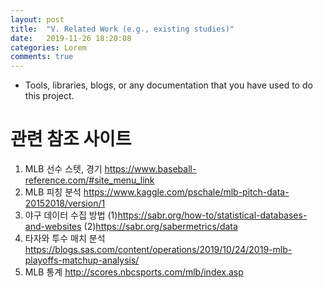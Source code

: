 ```yaml
---
layout: post
title:  "V. Related Work (e.g., existing studies)"
date:   2019-11-26 18:20:08
categories: Lorem
comments: true
---
```

- Tools, libraries, blogs, or any documentation that you have used to do this project.

# 관련 참조 사이트 
1. MLB 선수 스텟, 경기
https://www.baseball-reference.com/#site_menu_link
2. MLB 피칭 분석
https://www.kaggle.com/pschale/mlb-pitch-data-20152018/version/1
3. 야구 데이터 수집 방법
(1)https://sabr.org/how-to/statistical-databases-and-websites
(2)https://sabr.org/sabermetrics/data
4. 타자와 투수 매치 분석
https://blogs.sas.com/content/operations/2019/10/24/2019-mlb-playoffs-matchup-analysis/
5. MLB 통계
http://scores.nbcsports.com/mlb/index.asp
